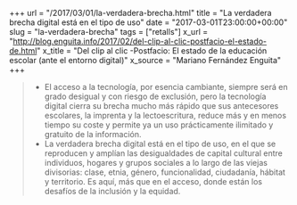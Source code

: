 +++
url = "/2017/03/01/la-verdadera-brecha.html"
title = "La verdadera brecha digital está en el tipo de uso"
date = "2017-03-01T23:00:00+00:00"
slug = "la-verdadera-brecha"
tags = ["retalls"]
x_url = "http://blog.enguita.info/2017/02/del-clip-al-clic-postfacio-el-estado-de.html"
x_title = "Del clip al clic -Postfacio: El estado de la educación escolar (ante el entorno digital)"
x_source = "Mariano Fernández Enguita"
+++

> - El acceso a la tecnología, por esencia cambiante, siempre será en grado desigual y con riesgo de exclusión, pero la tecnología digital cierra su brecha mucho más rápido que sus antecesores escolares, la imprenta y la lectoescritura, reduce más y en menos tiempo su coste y permite ya un uso prácticamente ilimitado y gratuito de la información.
>  - La verdadera brecha digital está en el tipo de uso, en el que se reproducen y amplían las desigualdades de capital cultural entre individuos, hogares y grupos sociales a lo largo de las viejas divisorias: clase, etnia, género, funcionalidad, ciudadanía, hábitat y territorio. Es aquí, más que en el acceso, donde están los desafíos de la inclusión y la equidad.
